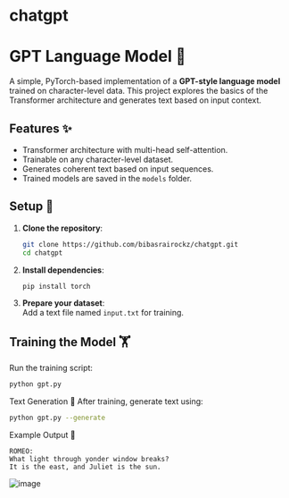 # chatgpt  

# GPT Language Model 🚀

A simple, PyTorch-based implementation of a **GPT-style language model** trained on character-level data. This project explores the basics of the Transformer architecture and generates text based on input context. 

## Features ✨
- Transformer architecture with multi-head self-attention.
- Trainable on any character-level dataset.
- Generates coherent text based on input sequences.
- Trained models are saved in the `models` folder.

## Setup 🔧

1. **Clone the repository**:
    ```bash
    git clone https://github.com/bibasrairockz/chatgpt.git
    cd chatgpt
    ```

2. **Install dependencies**:
    ```bash
    pip install torch
    ```

3. **Prepare your dataset**:  
    Add a text file named `input.txt` for training.

## Training the Model 🏋️

Run the training script:
```bash
python gpt.py
```
Text Generation 📝
After training, generate text using:

```bash
python gpt.py --generate
```

Example Output 🌟
```vbnet
ROMEO:
What light through yonder window breaks?
It is the east, and Juliet is the sun.
```

![image](https://github.com/user-attachments/assets/ac4ca37c-4f4a-4e51-80ed-137d2ed0013d)  

  
